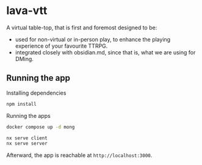 # lava-vtt

A virtual table-top, that is first and foremost designed to be:

- used for non-virtual or in-person play, to enhance the playing experience of your favourite TTRPG.
- integrated closely with obsidian.md, since that is, what we are using for DMing.

## Running the app

Installing dependencies

```bash
npm install
```

Running the apps

```bash
docker compose up -d mong

nx serve client
nx serve server
```

Afterward, the app is reachable at `http://localhost:3000`.
